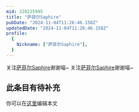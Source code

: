 ```yaml
---
mid: 320225995
title: "萨菲尔Saphire"
pubDate: "2024-11-04T11:26:46.158Z"
updatedDate: "2024-11-04T11:26:46.158Z"
profile:
  {
    Nickname: ["萨菲尔Saphire"],
  }
---
```


关注[萨菲尔Saphire](https://space.bilibili.com/320225995)谢谢喵~ 关注[萨菲尔Saphire](https://space.bilibili.com/320225995)谢谢喵~

## 此条目有待补充
你可以在[这里](https://github.com/Yuhanawa/VTuber.ICU/edit/master/src/content/v/萨菲尔Saphire/index.md)编辑本文
